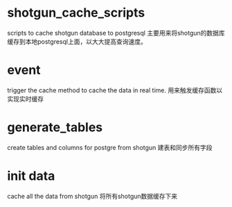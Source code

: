 # shotgun_cache_scripts
scripts to cache shotgun database to postgresql
主要用来将shotgun的数据库缓存到本地postgresql上面，以大大提高查询速度。

# event
trigger the cache method to cache the data in real time.
用来触发缓存函数以实现实时缓存

# generate_tables
create tables and columns for postgre from shotgun
建表和同步所有字段

# init data
cache all the data from shotgun
将所有shotgun数据缓存下来
